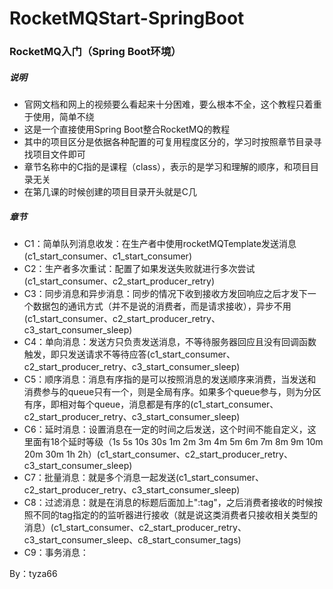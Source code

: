 # RocketMQStart-SpringBoot
### RocketMQ入门（Spring Boot环境）
##### 说明
- 官网文档和网上的视频要么看起来十分困难，要么根本不全，这个教程只着重于使用，简单不绕
- 这是一个直接使用Spring Boot整合RocketMQ的教程
- 其中的项目区分是依据各种配置的可复用程度区分的，学习时按照章节目录寻找项目文件即可
- 章节名称中的C指的是课程（class），表示的是学习和理解的顺序，和项目目录无关
- 在第几课的时候创建的项目目录开头就是C几

##### 章节
- C1：简单队列消息收发：在生产者中使用rocketMQTemplate发送消息(c1_start_consumer、c1_start_consumer)
- C2：生产者多次重试：配置了如果发送失败就进行多次尝试(c1_start_consumer、c2_start_producer_retry)
- C3：同步消息和异步消息：同步的情况下收到接收方发回响应之后才发下一个数据包的通讯方式（并不是说的消费者，而是请求接收），异步不用(c1_start_consumer、c2_start_producer_retry、c3_start_consumer_sleep)
- C4：单向消息：发送方只负责发送消息，不等待服务器回应且没有回调函数触发，即只发送请求不等待应答(c1_start_consumer、c2_start_producer_retry、c3_start_consumer_sleep)
- C5：顺序消息：消息有序指的是可以按照消息的发送顺序来消费，当发送和消费参与的queue只有一个，则是全局有序。如果多个queue参与，则为分区有序，即相对每个queue，消息都是有序的(c1_start_consumer、c2_start_producer_retry、c3_start_consumer_sleep)
- C6：延时消息：设置消息在一定的时间之后发送，这个时间不能自定义，这里面有18个延时等级（1s 5s 10s 30s 1m 2m 3m 4m 5m 6m 7m 8m 9m 10m 20m 30m 1h 2h）(c1_start_consumer、c2_start_producer_retry、c3_start_consumer_sleep)
- C7：批量消息：就是多个消息一起发送(c1_start_consumer、c2_start_producer_retry、c3_start_consumer_sleep)
- C8：过滤消息：就是在消息的标题后面加上":tag"，之后消费者接收的时候按照不同的tag指定的的监听器进行接收（就是说这类消费者只接收相关类型的消息）(c1_start_consumer、c2_start_producer_retry、c3_start_consumer_sleep、c8_start_consumer_tags)
- C9：事务消息：

By：tyza66
